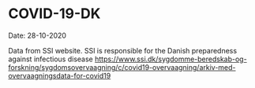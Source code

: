# COVID-19-DK
Date: 28-10-2020


Data from SSI website. SSI is responsible for the Danish preparedness against infectious disease
https://www.ssi.dk/sygdomme-beredskab-og-forskning/sygdomsovervaagning/c/covid19-overvaagning/arkiv-med-overvaagningsdata-for-covid19
